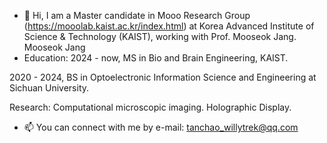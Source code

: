 - 👋 Hi, I am a Master candidate in Mooo Research Group (https://mooolab.kaist.ac.kr/index.html) at Korea Advanced Institute of Science & Technology (KAIST), working with Prof. Mooseok Jang.
Mooseok Jang
- Education:
2024 - now, MS in Bio and Brain Engineering, KAIST.

2020 - 2024, BS in Optoelectronic Information Science and Engineering at Sichuan University.

Research:
Computational microscopic imaging.
Holographic Display.

- 📫 You can connect with me by e-mail: tanchao_willytrek@qq.com

<!---
willytrek/willytrek is a ✨ special ✨ repository because its `README.md` (this file) appears on your GitHub profile.
You can click the Preview link to take a look at your changes.
--->
